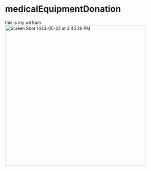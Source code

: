 # medicalEquipmentDonation
this is my wirfram <img width="461" alt="Screen Shot 1443-05-22 at 3 45 26 PM" src="https://user-images.githubusercontent.com/92253851/147408648-c2f70a56-d10c-4f46-882a-a88543d19b98.png">
